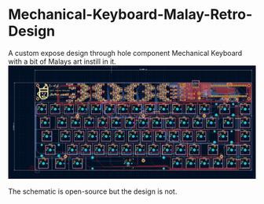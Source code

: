 # Mechanical-Keyboard-Malay-Retro-Design
A custom expose design through hole component Mechanical Keyboard with a bit of Malays art instill in it.
![PCB](https://raw.githubusercontent.com/Cokekonut/Mechanical-Keyboard-Malay-Retro-Design/main/1.PNG?raw=true)

The schematic is open-source but the design is not.
